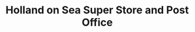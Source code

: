 ---
title: "Holland on Sea Super Store and Post Office"
url: /clacton-on-sea/holland-on-sea-super-store-and-post-office/
shop: convenience
---